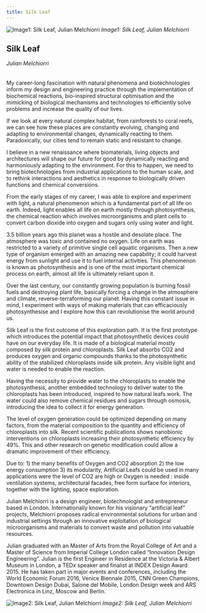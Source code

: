 ```yaml
---
title: Silk Leaf
---
```


![Image1: Silk Leaf, Julian Melchiorri](images/25a.jpg)
*Image1: Silk Leaf, Julian Melchiorri*

## Silk Leaf 
_Julian Melchiorri_
<br />
<br />
<br />
My career-long fascination with natural phenomena and biotechnologies inform my design and engineering practice through the implementation of biochemical reactions, bio-inspired structural optimisation and the mimicking of biological mechanisms and technologies to efficiently solve problems and increase the quality of our lives.

If we look at every natural complex habitat, from rainforests to coral reefs, we can see how these places are constantly evolving, changing and adapting to environmental changes, dynamically reacting to them. Paradoxically, our cities tend to remain static and resistant to change.

I believe in a new renaissance where biomaterials, living objects and architectures will shape our future for good by dynamically reacting and harmoniously adapting to the environment. For this to happen, we need to bring biotechnologies from industrial applications to the human scale, and to rethink interactions and aesthetics in response to biologically driven functions and chemical conversions.

From the early stages of my career, I was able to explore and experiment with light, a natural phenomenon which is a fundamental part of all life on earth. Indeed, light enables all life on earth mostly through photosynthesis, the chemical reaction which involves microorganisms and plant cells to convert carbon dioxide into oxygen and sugars only using water and light.

3.5 billion years ago this planet was a hostile and desolate place. The atmosphere was toxic and contained no oxygen. Life on earth was restricted to a variety of primitive single cell aquatic organisms. Then a new type of organism emerged with an amazing new capability; it could harvest energy from sunlight and use it to fuel internal activities. This phenomenon is known as photosynthesis and is one of the most important chemical process on earth, almost all life is ultimately reliant upon it.

Over the last century, our constantly growing population is burning fossil fuels and destroying plant life, basically forcing a change in the atmosphere and climate, reverse-terraforming our planet. Having this constant issue in mind, I experiment with ways of making materials that can efficaciously photosynthesise and I explore how this can revolutionise the world around us.

Silk Leaf is the first outcome of this exploration path. It is the first prototype which introduces the potential impact that photosynthetic devices could have on our everyday life.
It is made of a biological material mostly composed by silk protein and chloroplasts. Silk Leaf absorbs CO2 and produces oxygen and organic compounds thanks to the photosynthetic ability of the stabilized chloroplasts inside silk protein. Any visible light and water is needed to enable the reaction.

Having the necessity to provide water to the chloroplasts to enable the photosynthesis, another embedded technology to deliver water to the chloroplasts has been introduced, inspired to how natural leafs work.
The water could also remove chemical residues and sugars through osmosis, introducing the idea to collect it for energy generation.

The level of oxygen generation could be optimized depending on many factors, from the material composition to the quantity and efficiency of chloroplasts into silk. Recent scientific publications shows nanobionic interventions on chloroplasts increasing their photosynthetic efficiency by 49%. This and other research on genetic modification could allow a dramatic improvement of their efficiency.

Due to: 1) the many benefits of Oxygen and CO2 absorption 2) the low energy consumption 3) its modularity, Artificial Leafs could be used in many applications were the level of CO2 are high or Oxygen is needed : inside ventilation systems, architectural facades, free form surface for interiors, together with the lighting, space exploration.


Julian Melchiorri is a design engineer, biotechnologist and entrepreneur based in London. Internationally known for his visionary “artificial leaf” projects, Melchiorri proposes radical environmental solutions for urban and industrial settings through an innovative exploitation of biological microorganisms and materials to convert waste and pollution into valuable resources. 

Julian graduated with an Master of Arts from the Royal College of Art and a Master of Science from Imperial College London called “Innovation Design Engineering”. Julian is the first Engineer in Residence at the Victoria & Albert Museum in London, a TEDx speaker and finalist at INDEX Design Award 2015. He has taken part in major events and conferences, including the World Economic Forum 2016, Venice Biennale 2015, CNN Green Champions, Downtown Design Dubai, Salone del Mobile, London Design week and ARS Electronica in Linz, Moscow and Berlin.

![Image2: Silk Leaf, Julian Melchiorri](images/25b.jpg)
*Image2: Silk Leaf, Julian Melchiorri*


